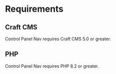# Requirements

## Craft CMS
Control Panel Nav requires Craft CMS 5.0 or greater.

## PHP
Control Panel Nav requires PHP 8.2 or greater.
